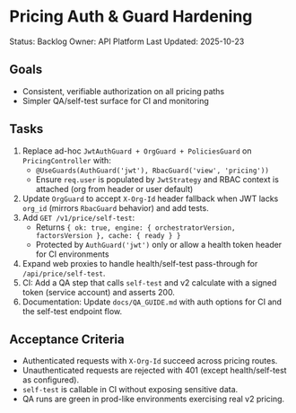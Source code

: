 # Pricing Auth & Guard Hardening

Status: Backlog
Owner: API Platform
Last Updated: 2025-10-23

## Goals
- Consistent, verifiable authorization on all pricing paths
- Simpler QA/self-test surface for CI and monitoring

## Tasks
1. Replace ad-hoc `JwtAuthGuard + OrgGuard + PoliciesGuard` on `PricingController` with:
   - `@UseGuards(AuthGuard('jwt'), RbacGuard('view', 'pricing'))`
   - Ensure `req.user` is populated by `JwtStrategy` and RBAC context is attached (org from header or user default)
2. Update `OrgGuard` to accept `X-Org-Id` header fallback when JWT lacks `org_id` (mirrors `RbacGuard` behavior) and add tests.
3. Add `GET /v1/price/self-test`:
   - Returns `{ ok: true, engine: { orchestratorVersion, factorsVersion }, cache: { ready } }`
   - Protected by `AuthGuard('jwt')` only or allow a health token header for CI environments
4. Expand web proxies to handle health/self-test pass-through for `/api/price/self-test`.
5. CI: Add a QA step that calls `self-test` and v2 calculate with a signed token (service account) and asserts 200.
6. Documentation: Update `docs/QA_GUIDE.md` with auth options for CI and the self-test endpoint flow.

## Acceptance Criteria
- Authenticated requests with `X-Org-Id` succeed across pricing routes.
- Unauthenticated requests are rejected with 401 (except health/self-test as configured).
- `self-test` is callable in CI without exposing sensitive data.
- QA runs are green in prod-like environments exercising real v2 pricing.
